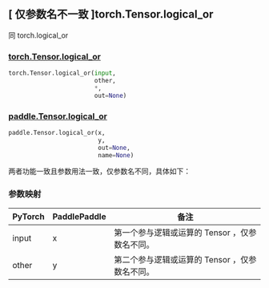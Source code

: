 ## [ 仅参数名不一致 ]torch.Tensor.logical_or

同 torch.logical_or

### [torch.Tensor.logical_or](https://pytorch.org/docs/stable/generated/torch.Tensor.logical_or.html)

```python
torch.Tensor.logical_or(input, 
                        other, 
                        *, 
                        out=None)
```

### [paddle.Tensor.logical_or](https://www.paddlepaddle.org.cn/documentation/docs/zh/api/paddle/logical_or_cn.html#logical-or)

```python
paddle.Tensor.logical_or(x, 
                         y, 
                         out=None, 
                         name=None)
```

两者功能一致且参数用法一致，仅参数名不同，具体如下：

### 参数映射

| PyTorch | PaddlePaddle | 备注                                          |
| ------- | ------------ | --------------------------------------------- |
| input   | x            | 第一个参与逻辑或运算的 Tensor ，仅参数名不同。 |
| other   | y            | 第二个参与逻辑或运算的 Tensor ，仅参数名不同。 |
